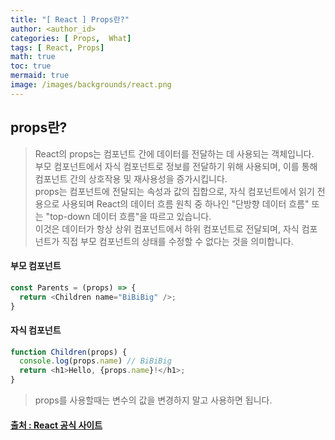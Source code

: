 ```yaml
---
title: "[ React ] Props란?"
author: <author_id>
categories: [ Props,  What]
tags: [ React, Props]
math: true
toc: true
mermaid: true
image: /images/backgrounds/react.png
---
```



## props란?

> React의 props는 컴포넌트 간에 데이터를 전달하는 데 사용되는 객체입니다.  
> 부모 컴포넌트에서 자식 컴포넌트로 정보를 전달하기 위해 사용되며, 이를 통해 컴포넌트 간의 상호작용 및 재사용성을 증가시킵니다.  
> props는 컴포넌트에 전달되는 속성과 값의 집합으로, 자식 컴포넌트에서 읽기 전용으로 사용되며
> React의 데이터 흐름 원칙 중 하나인 "단방향 데이터 흐름" 또는 "top-down 데이터 흐름"을 따르고 있습니다.  
> 이것은 데이터가 항상 상위 컴포넌트에서 하위 컴포넌트로 전달되며, 자식 컴포넌트가 직접 부모 컴포넌트의 상태를 수정할 수 없다는 것을 의미합니다.
> 

#### 부모 컴포넌트
```javascript
const Parents = (props) => {
  return <Children name="BiBiBig" />;
}

```
#### 자식 컴포넌트
```javascript
function Children(props) {
  console.log(props.name) // BiBiBig
  return <h1>Hello, {props.name}!</h1>;
}
```

> props를 사용할때는 변수의 값을 변경하지 말고 사용하면 됩니다.

#### [출처 : React 공식 사이트](https://ko.reactjs.org/docs/components-and-props.html#props-are-read-only)
